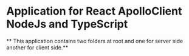 # Application for React ApolloClient NodeJs and TypeScript

** This application contains two folders at root and one for server side another for client side.**